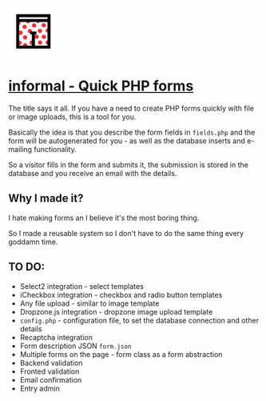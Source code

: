 ![Informal logo](logo-small.png)

# [informal - Quick PHP forms](https://www.youtube.com/watch?v=qZTiEQhLvHE)

The title says it all. If you have a need to create PHP forms quickly with file or image uploads, this is a tool for you.

Basically the idea is that you describe the form fields in `fields.php` and the form will be autogenerated for you - as well as the database inserts and e-mailing functionality.

So a visitor fills in the form and submits it, the submission is stored in the database and you receive an email with the details.

## Why I made it?

I hate making forms an I believe it's the most boring thing.

So I made a reusable system so I don't have to do the same thing every goddamn time.

## TO DO:

* Select2 integration - select templates
* iCheckbox integration - checkbox and radio button templates
* Any file upload - similar to image template
* Dropzone.js integration - dropzone image upload template
* `config.php` - configuration file, to set the database connection and other details
* Recaptcha integration
* Form description JSON `form.json`
* Multiple forms on the page - form class as a form abstraction
* Backend validation
* Fronted validation
* Email confirmation
* Entry admin
